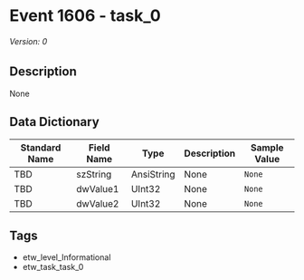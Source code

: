 # Event 1606 - task_0
###### Version: 0

## Description
None

## Data Dictionary
|Standard Name|Field Name|Type|Description|Sample Value|
|---|---|---|---|---|
|TBD|szString|AnsiString|None|`None`|
|TBD|dwValue1|UInt32|None|`None`|
|TBD|dwValue2|UInt32|None|`None`|

## Tags
* etw_level_Informational
* etw_task_task_0